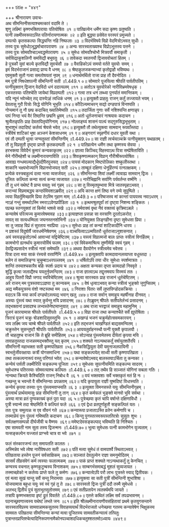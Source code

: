 +++
title = "४४९"

+++
श्रीनारायण उवाच-  
अथ सीमन्तिनीसत्याश्चमत्कारं वदामि ते ।  
शृणु लक्ष्मि! कृष्णभक्तिपरायाः पतियोषितः ॥१ ॥
पातिव्रत्येन धर्मेण सदा कृष्णः प्रतुष्यति ।  
पत्नी लक्ष्मीस्वरूपाऽस्ति पतिर्नारायणात्मकः ॥२ ॥
इति बुद्ध्या प्रसेवेत परस्परं प्रमुच्यते ।  
दम्पत्योः कृतसकल्पाः सिद्ध्यन्ति नहि निष्फलाः ॥३ ॥
विदर्भविषये विप्रो वेदमित्रोऽभवत् सुधीः ।  
तस्य पुत्रः सुमेधोऽभूद्धर्माचारपरायणः ॥४ ॥
अन्यः सारस्वताख्यश्च विप्रोऽभूत्तस्य पत्तने ।  
तस्य पुत्रः सोमवाँश्चाऽभवद्धर्मपरायणः ॥५ ॥
सुमेधः सोमवाँश्चोभौ मित्रवर्यौ समाकृती ।  
सर्वविद्याकुशलिनौ समविद्यौ बभूवतुः ॥६ ॥
तावेकदा स्वतनयौ द्विजाववोचतां हितम् ।  
हे पुत्रकौ युवां बाल्ये कृतविद्यौ सुवर्चसौ ॥७ ॥
वैवाहिकोऽयं समयो वर्तते युवयोः समम् ।  
इमं विदर्भराजानं प्रसाद्य प्राप्य वै धनम् ॥८ ॥
श्रेष्ठकुलजकन्याभ्यां कृतोद्वाहौ भविष्यथः ।  
एवमुक्तौ सुतौ गत्वा समतोषयतां नृपम् ॥९ ॥
धनार्थमर्थितो राजा प्राह तौ दैवनोदितः ।  
मम पुत्री निषधेशपत्नी सीमन्तिनी सती ॥1.449.१ ०॥
सोमवारे पूजयित्वा श्रीपतिं पार्वतीपतिम् ।  
पत्नीयुक्तान् द्विजान् वेदविदो धनं ददात्यलम् ॥११ ॥
अतोऽत्र युवयोरेको नारीविभ्रमवेषधृक् ।  
एकस्तस्याः पतिश्चेति जायेथां विप्रदम्पती ॥१२॥
गत्वा तत्र धनं लब्ध्वा पुनर्यातं ममान्तिकम् ।  
यदि न्यूनं भवेच्चेत् तद् दास्येऽहं त्वधिकं धनम् ॥१ ३॥
इत्युक्तौ प्राहतुः राजन् कर्तुं तज्जायते भयम् ।  
देवतासु गुरौ पित्रोः सिद्धे योगिनि भूभृति ॥१४॥
कौटिल्यमाचरन् सद्यो दण्डपात्रं विनश्यति ।  
गोप्यमानं तु नौ छद्म कदाचित् ख्यातिमेष्यति ॥१५॥
तदार्जिता गुणाः सर्वे नशिश्यन्ति क्षणान्नृप ।  
पापं निन्दा भयं वैरं तिष्ठन्ति छद्मनि ध्रुवम् ॥१६॥
अतो धूर्तजनाचारं नाश्रयावः कदाचन ।  
श्रुत्वैतन्नृपतिः प्राह देवतापितृयोगिनाम् ॥१७॥
नोल्लङ्घ्यं शासनं पाल्यं सद्गुरुसिद्धभूभृताम् ।  
शुभाशुभं तदादिष्टं कर्तव्यं श्रेयसे भवेत् ॥१८॥
इत्युक्तौ तौ तथेत्युक्त्वा सामवान् रूपवाँस्तदा ।  
स्त्रीवेषं शाटिकां भूषा अञ्जनं केशसाधनम् ॥१ ९॥
अङ्गरागं स्पृहणीयं दधार युवती यथा ।  
एवं तौ दम्पती भूत्वा जग्मतुस्तां सीमन्तिनीम् ॥1.449.२०॥
सा राज्ञी त्वर्चयाञ्चक्रे पत्नीयुक्तान् यथाव्रतम् ।  
तौ तु विप्रसुतौ दृष्ट्वा प्राप्तौ कृतकदम्पती ॥२ १ ॥
पातिव्रत्येन धर्मेण तथा कृष्णस्य सेवया ।  
हरभक्त्या विवेदैनं कुमारं कन्यकाकृतम् ॥२२॥
ज्ञात्वा किञ्चिद् विहस्याऽथ पित्रा सम्प्रेषिताविति ।  
मेने गौरीमहेशौ च लक्ष्मीनारायणाविति ॥२३॥
शिवकृष्णात्मकान् विप्रान् गौरीश्रीरूपयोषितः ।  
आवाह्य गन्धमाल्याद्यैर्धूपदीपैरपूजयत् ॥२४॥
पायसं मोदकान् मिष्टपोलिकाः शष्कुलीस्तथा ।  
शाकानि भक्ष्यभोज्यानि विप्रानभोजयत् सती ॥२५॥
ताम्बूलं दक्षिणा धेनूर्हिरण्यं रत्नलक्षकम् ।  
प्रत्येकं वस्त्रबाहुल्यं दत्वा नत्वा व्यसर्जयत् ॥२६ ॥
सीमन्तिन्या शिवां लक्ष्मीं त्वावाह्य सामवान् द्विजः ।  
पूजितः कल्पिता कन्या सत्यं कन्या व्यजायत ॥२७॥
नारीचिह्नानि सर्वाणि पर्यवर्तन्त वर्ष्मणि ।  
तौ तु धनं यथेष्टं वै प्राप्य ययतुः स्वं गृहम् ॥२८॥
सा तु विस्मृतपुम्भावा मित्रे जातस्पृहाऽभवत् ।  
कराभ्यां विप्रमाबद्ध्य कन्दर्पविवशाऽब्रवीत् ॥२९॥
अयि कान्त क्षणं तिष्ठ वने रम्ये सुपुष्पिते ।  
त्वया विहर्तुमिच्छामि प्रिया तेऽस्मि गृहाण माम् ॥1.449.३ ०॥
परिष्वजस्व मां कान्तां पाययस्व नवाऽधरम् ।  
नाऽहं गन्तुं समर्थाऽस्मि स्मराऽऽवेगप्रपीडिता ॥३ १ ॥
इत्थमश्रुतपूर्वां तां दृष्ट्वा निशम्य शङ्कितः ।  
पप्रच्छ स्तनयुक्तां तां किमेवं भाषसे सखे ॥३२॥
नर्मवाक्यं वृथा नैवं वक्तव्यं कृत्रिमाऽबले ।  
कन्यावेषं परित्यज्य कुमारवेषमावह ॥३३॥
इत्याज्ञप्ता प्रसन्ना सा वस्त्राणि दूरतोऽकरोत् ।  
तावत् सा सत्यधम्मिला जघनस्तनशोभिनी ॥३४॥
योनियुक्ता लिङ्गहीना दृष्टा सुमेधसा प्रिया ।  
सा तु जग्राह विप्रं तं सुरताय नवप्रिया ॥३५॥
सुमेधाः प्राह तां कन्यां शाटिकादीनि धारय ।  
न प्रशस्तं विदुषोर्वैं जारधर्मनिषेवणम् ॥३६॥
वञ्चयित्वाऽऽत्मपितरौ धूर्तराजाऽनुशासनात् ।  
अयं स्वयङ्कृतोऽनर्थ आवाभ्यां यद्विचेष्टितम् ॥३७॥
यस्त्वं विप्रात्मजो बालः प्राप्तः स्त्रीत्वं विगर्हितम् ।  
कामभोगो ह्यनर्थाय कुमारयोर्विषं फलम् ॥३८॥
एवं विवेकमाश्रित्य तूष्णीमेहि स्वयं गृहम् ।  
देवद्विजप्रसादेन स्त्रीत्वं नाशं समेष्यति ॥३९॥
अथवा दैवयोगेन स्त्रीत्वमेव भवेत्तव ।  
पित्रा दत्ता मया साकं रंस्यसे वरवर्णिनि ॥1.449.४० ॥
इत्युक्तापि कामदावानलव्याप्ता वधूस्तदा ।  
बलेन तं समालिङ्ग्य चुचुम्बाऽधरपल्लवम् ॥४१ ॥
धर्षितोऽपि तया धीरः सुमेधाः स्पर्शमात्रतः ।  
शान्तिं तस्याश्चकारैव बहिः स्पर्शः प्रदाय च ॥४२॥
अक्षता कन्यका तृप्ता कामदाहो निववृते ।  
शुद्धिं कृत्वा जलाद्यैश्च ययतुर्नृपमन्दिरम् ॥४३॥
राजा ज्ञात्वाऽथ तद्वृत्तमवाप विस्मयं ततः ।  
आहूय पितरौ विप्रौ जगाद स्वविचेष्टितम् ॥४४॥
श्रुत्वा सारस्वतः प्राह राजानं धूर्तचेष्टितम् ।  
अरे राजन् मम पुत्रस्तवाऽऽज्ञया तु कान्यकम् ॥४५ ॥
वेषं धृत्वाऽभवत् कन्या स्त्रीत्वं भुङ्क्ते जुगुप्सितम् ।  
अद्य ममैकपुत्रस्य वंशो नष्टस्तथा मम ॥४६ ॥
निराशाः पितरः सर्वे लुप्तपिण्डोदकक्रियाः ।  
वदाऽत्र किं मया कार्यं दण्ड्योऽस्त्यद्य भवान् खलु ॥४७॥
राजा सर्वान् समाहूय महर्षीनाह दीनवत् ।  
अस्याः पुंस्त्वं यथा स्यात् कुर्वन्तु मयि प्रसादनम् ॥४८॥
तेऽब्रुवन् श्रीपतेः सतीपतेर्लभ्यं प्रसादनम् ।  
तद्भक्तानां प्रसादश्च लभ्यस्तेनेष्टमाप्नुयात् ॥४९ ॥
अथ राजा भरद्वाजं समाहूय महामुनिम् ।  
पूजनं कारयामास श्रीपतेः पार्वतीपतेः ॥1.449.५ ०॥
विप्रा राजा तथा कन्याश्चैते सर्वे ह्युपोषिताः ।  
त्रिरात्रं पूजनं चक्रुः षोडशादिसुवस्तुभिः ॥५ १ ॥
अखण्डं भजनं चक्रुर्महोत्सवमकारयन् ।  
जय लक्ष्मि जय चाम्बे श्रीपते पार्वतीपते ॥५२॥
इति तद्भजनं चाखण्डितं बाद्यसमन्वितम् ।  
चक्रुस्तेन सुसन्तुष्टौ श्रीपतिः पार्वतीपतिः ॥५३॥
आययतुर्वाहनस्थौ पत्नी युक्तौ कृपालयौ ।  
तौ चाहतुश्च राजानं किं ते ब्रूहि समीहितम् ॥५४॥
सोऽप्याह पुंस्त्वमेतस्य दीयेतां कृपया मयि ।  
तावाहतुस्तदा राजन्नस्मद्भक्तैस्तु यत् कृतम् ॥५५॥
शक्यते नाऽन्यथाकर्तुं वर्षायुतशतैरपि ।  
सीमन्तिनी महाभक्ता सती कृष्णपतिव्रता ॥५६॥
नैकसिद्धियुता देवी यमुनाजलपायिनी ।  
स्वभर्तुर्जीवरक्षायाः कर्त्री योगसमाधिना ॥५७॥
यथा सङ्कल्पयेत् साध्वी सती कृष्णापतिव्रता ।  
तथा तत्कल्पनारूपं वस्तु परिणतं भवेत् ॥५८॥
कन्यावेषोऽभवद् बालस्तयाऽर्चिता तु कन्यका ।  
कन्येयं पार्वती लक्ष्मीरिति सङ्कल्प्य पूजिता ॥५९॥
सुमेधसः सुपत्नीयमिति सङ्कल्प्य सादरम् ।  
सुमेधाश्च पतिरस्याः सोमवत्याश्च कल्पितः ॥1.449.६ ०॥
तत् तथैव हि सञ्जातं योगिनां सबला गतिः ।  
नान्यथा क्रियते कैश्चिदिति राजन् निबोध वै ॥६ १ ॥
वयं भक्तवशाः सर्वे भक्तकृतं मतं हि नः ।  
गच्छन्तु च भवन्तो वै सीमन्तिन्याः प्रपन्नताम् ॥६२॥
यदि कृपायुता राज्ञी युष्मदिष्टं विधास्यति ।  
कन्येयं कृपया तस्याः पुनः पुंस्त्वमवाप्स्यति ॥६ ३ ॥
इत्युक्ता विमनसस्ते ययुः सीमन्तिनीगृहम् ।  
पुंस्त्वार्थं प्रार्थयामासुः प्राह सीमन्तिनी तु तान् ॥६४॥
कृतं कर्मफलं भुङ्क्ते मानवो भुवि सर्वथा ।  
अस्या मात्रा व्रतं पुण्यकाख्यं कृतं पुरा यदा ॥६ ५॥
पुत्रेच्छया कृतं चापि वर्षान्ते दक्षिणाविधौ ।  
पुत्री स्यान्मे तदा श्रेष्ठमिति वै कल्पितं फले ॥६६ ॥
एवं द्वेधा व्रतपूर्णाहूतौ सङ्कल्पितं यतः ।  
ततः पुत्रः समुत्पन्नः स एव यौवनं गते ॥६७॥
कन्यारूपा प्रजाताऽस्ति व्रतेन कर्मणापि च ।  
तस्मान्नेयं पुनः पुंस्त्वं गमिष्यति कदाचन ॥६८॥
किन्तु पुनस्तत्स्वरूपस्तत्पित्रोः सुसुतः शुभः ।  
सर्वलक्षणसम्पन्नो दीर्घजीवी च वैष्णवः ॥६९॥
ममेष्टदेवसङ्कल्पाद् भविष्यति हि निश्चितः ।  
एषा सामवती नाम सुता तस्य द्विजन्मनः ॥1.449.७०॥
भूत्वा सुमेधसः पत्नी कामभोगेन युज्यताम् ।  
यत्सङ्कल्पेन यज्जातं प्राग्भवे चात्र वा भवे ॥७१ ॥
    
फलं संस्कारजन्यं तत् समापतति कालतः ।  
अस्मिन्नेव भवे त्वेषा नारीवेषधरा सती ॥७२॥
पतिं मत्वा सुमेधं तं वामपार्श्वे स्थिताऽभवत् ।  
पतिव्रताया हस्तेन पूजनं सर्वसाक्षिकम् ॥७३॥
सञ्जातं देवतुल्येन राज्ञा समनुमोदितम् ।  
सत्सर्वं तीव्रसंवेगं कर्म त्वस्याः फलात्मकम् ॥७४॥
पाकं प्राप्तं शक्यते नाऽन्यथाकर्तुं तु केनचित् ।  
कण्वस्य वचनात् कृष्णकुटुम्बस्य विनाशकम् ॥७५॥
साम्बगर्भसमाबद्धं मूशलं सुव्यजायत ।  
तस्माच्छोको न कर्तव्यः प्राप्ते फले तु कर्मणः ॥७६॥
कन्यात्वेऽपि परौ लाभः पुत्रस्ते स्याद् द्वितीयकः ।  
एवं मत्वा सुखं यान्तु सर्वे सन्तु निरामयाः ॥७७॥
इत्युक्त्वा सा सती पुत्रीं सीमन्तिनी शुभाशिषा ।  
योजयामास बहुधा ययुः स्वं स्वं गृहं तु ते ॥७८॥
सारस्वतो द्विजः पुत्रीं ददौ तस्मै सुमेधसे ।  
अलभद् द्वितीयं पुत्रं सुताभूतसुतोत्तमम् ॥७९॥
एवं सतीप्रतापेन त्वतर्क्यमपि जायते ।  
तत्रापि कृष्णभक्ताया इष्टं द्रुतं विवर्तते ॥1.449.८०॥
एतत्ते कथितं लक्ष्मि सर्वं तपःप्रभावनम् ।  
पठनाच्छ्रवणात्त्वस्य यथेष्टं लभते जनः ॥८१॥
इति श्रीलक्ष्मीनारायणीयसंहितायां प्रथमे कृतयुगसन्ताने सारस्वतविप्रस्य सामवान्नामकसुतस्य विवाहव्ययार्थं विदर्भराजतो धनेच्छया गतस्य कन्यावेषेण भिक्षुकस्य सामवतः पतिव्रतया सीमन्तिन्या कन्यां मत्वा पूजितस्य सामवतीकन्यात्वं तत्पितुः पुत्रान्तरप्राप्तिश्चेत्यादिनिरूपणनामैकोनपञ्चाशदधिकचतुश्शततमोऽध्यायः ॥४४९॥
    
